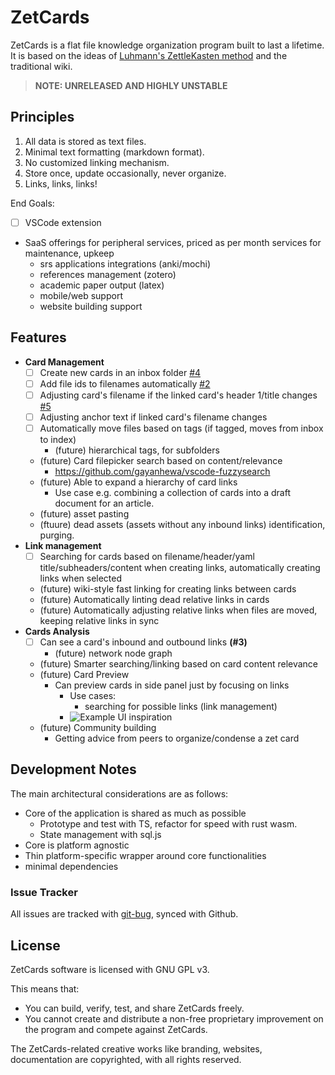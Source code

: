 # ZetCards

ZetCards is a flat file knowledge organization program built to last a lifetime. It is based on the ideas of [Luhmann's ZettleKasten method](https://medium.com/emvi/luhmanns-zettelkasten-a-productivity-tool-that-works-like-your-brain-abe2d53a2948) and the traditional wiki.

> **NOTE: UNRELEASED AND HIGHLY UNSTABLE**

## Principles
1. All data is stored as text files.
2. Minimal text formatting (markdown format).
3. No customized linking mechanism.
4. Store once, update occasionally, never organize.
5. Links, links, links!


End Goals:

- [ ] VSCode extension
- SaaS offerings for peripheral services, priced as per month services for maintenance, upkeep
  - srs applications integrations (anki/mochi)
  - references management (zotero)
  - academic paper output (latex)
  - mobile/web support
  - website building support

## Features

- **Card Management**
  - [ ] Create new cards in an inbox folder [#4](https://github.com/Ziinc/ZetCards/issues/4)
  - [ ] Add file ids to filenames automatically [#2](https://github.com/Ziinc/ZetCards/issues/2)
  - [ ] Adjusting card's filename if the linked card's header 1/title changes [#5](https://github.com/Ziinc/ZetCards/issues/5)
  - [ ] Adjusting anchor text if linked card's filename changes
  - [ ] Automatically move files based on tags (if tagged, moves from inbox to index)
    - (future) hierarchical tags, for subfolders
  - (future) Card filepicker search based on content/relevance
    - https://github.com/gayanhewa/vscode-fuzzysearch
  - (future) Able to expand a hierarchy of card links
    - Use case e.g. combining a collection of cards into a draft document for an article.
  - (future) asset pasting
  - (ftuure) dead assets (assets without any inbound links) identification, purging.
- **Link management**
  - [ ] Searching for cards based on filename/header/yaml title/subheaders/content when creating links, automatically creating links when selected
  - (future) wiki-style fast linking for creating links between cards
  - (future) Automatically linting dead relative links in cards
  - (future) Automatically adjusting relative links when files are moved, keeping relative links in sync
- **Cards Analysis**
  - [ ] Can see a card's inbound and outbound links **(#3)**
    - (future) network node graph
  - (future) Smarter searching/linking based on card content relevance
  - (future) Card Preview
    - Can preview cards in side panel just by focusing on links
      - Use cases:
        - searching for possible links (link management)
      - ![Example UI inspiration](/assets/2020/04/08-02-21-1586283681424.png)
  - (future) Community building
    - Getting advice from peers to organize/condense a zet card

## Development Notes

The main architectural considerations are as follows:

- Core of the application is shared as much as possible
  - Prototype and test with TS, refactor for speed with rust wasm.
  - State management with sql.js
- Core is platform agnostic
- Thin platform-specific wrapper around core functionalities
- minimal dependencies

### Issue Tracker

All issues are tracked with [git-bug](https://github.com/MichaelMure/git-bug), synced with Github.

## License

ZetCards software is licensed with GNU GPL v3.

This means that:

- You can build, verify, test, and share ZetCards freely.
- You cannot create and distribute a non-free proprietary improvement on the program and compete against ZetCards.

The ZetCards-related creative works like branding, websites, documentation are copyrighted, with all rights reserved.
